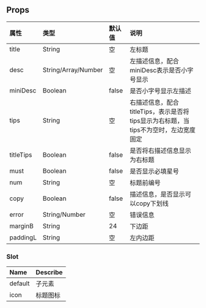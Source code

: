## Props
| 属性  | 类型  | 默认值  | 说明  |
| :--   | :--   | :--  | :-- |
| title | String |  空  | 左标题 |
| desc  | String/Array/Number | 空 | 左描述信息，配合miniDesc表示是否小字号显示 |
| miniDesc  | Boolean | false | 是否小字号显示左描述 |
| tips  | String | 空 | 右描述信息，配合titleTips，表示是否将tips显示为右标题，当tips不为空时，左边宽度固定 |
| titleTips | Boolean | false | 是否将右描述信息显示为右标题 |
| must |  Boolean | false | 是否显示必填星号 |
| num | String  | 空 | 标题前编号 |
| copy | Boolean  | false  | 描述信息，是否显示可以copy下划线 |
| error | String/Number | 空  | 错误信息 |
| marginB | String | 24 | 下边距 |
| paddingL | String | 空 | 左内边距 |

### Slot
| Name     | Describe |
| :------- | :------- |
| default      | 子元素  |
| icon      | 标题图标 |
